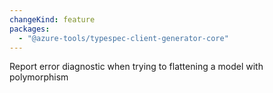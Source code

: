 ```yaml
---
changeKind: feature
packages:
  - "@azure-tools/typespec-client-generator-core"
---
```


Report error diagnostic when trying to flattening a model with polymorphism